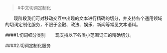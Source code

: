 >#中文切词定制化


&nbsp;&nbsp;&nbsp;&nbsp;&nbsp;&nbsp;&nbsp;现阶段我们可对移动交互中出现的文本进行精确的切分，并支持各个通用领域的切词定制化服务，不限于金融、政法、娱乐、新闻等常见文本语料。

####1.切词细分类别
&nbsp;&nbsp;&nbsp;&nbsp;&nbsp;&nbsp;&nbsp;现支持以下各类小范围词汇的精确切分。

####2.切词定制化服务
